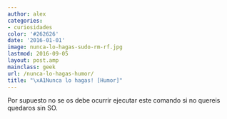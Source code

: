 ```yaml
---
author: alex
categories:
- curiosidades
color: '#262626'
date: '2016-01-01'
image: nunca-lo-hagas-sudo-rm-rf.jpg
lastmod: 2016-09-05
layout: post.amp
mainclass: geek
url: /nunca-lo-hagas-humor/
title: "\xA1Nunca lo hagas! [Humor]"
---
```


<figure>
	<amp-img on="tap:lightbox1" role="button" tabindex="0" layout="responsive"  height="318" width="350" src="/img/nunca-lo-hagas-sudo-rm-rf.jpg"></amp-img>
</figure>

Por supuesto no se os debe ocurrir ejecutar este comando si no quereis quedaros sin SO.

<!--more--><!--ad-->

